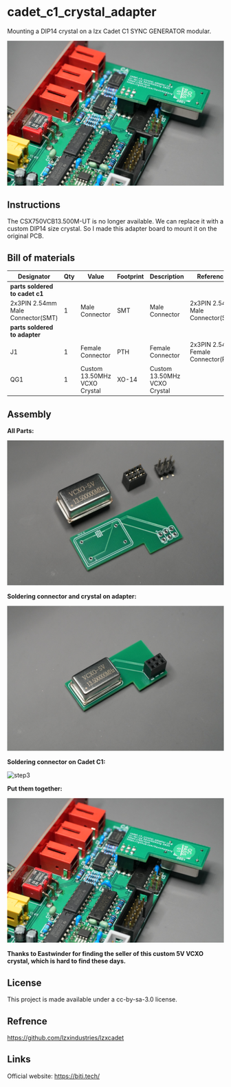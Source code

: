 # cadet_c1_crystal_adapter
Mounting a DIP14 crystal on a lzx Cadet C1 SYNC GENERATOR modular.

![cadet_c1_crystal_adapter](https://raw.githubusercontent.com/KevinKeWang/cadet-c1-crystal-adapter/main/pics/DSC00486.JPG)

## Instructions
The CSX750VCB13.500M-UT is no longer available. We can replace it with a custom DIP14 size crystal. So I made this adapter board to mount it on the original PCB.

## Bill of materials
| Designator                        | Qty | Value | Footprint | Description |References |
|-----------------------------------|-----|-------|-----------|-------------|-----------|
| **parts soldered to cadet c1**    |     | | | | | | |
| 2x3PIN 2.54mm Male Connector(SMT) | 1   | Male Connector   | SMT | Male Connector | 2x3PIN 2.54mm Male Connector(SMT)  |
| **parts soldered to adapter**     |     | | | | | | |
| J1                                | 1   | Female Connector | PTH | Female Connector | 2x3PIN 2.54mm Female Connector(PTH)|
| QG1                               | 1   | Custom 13.50MHz VCXO Crystal  | XO-14 | Custom 13.50MHz VCXO Crystal | |

## Assembly

**All Parts:**

![step1](https://raw.githubusercontent.com/KevinKeWang/cadet-c1-crystal-adapter/main/pics/DSC00481.JPG)

**Soldering connector and crystal on adapter:**

![step2](https://raw.githubusercontent.com/KevinKeWang/cadet-c1-crystal-adapter/main/pics/DSC00480.JPG)

**Soldering connector on Cadet C1:**

![step3](https://raw.githubusercontent.com/KevinKeWang/cadet-c1-crystal-adapter/main/pics/DSC00483.JPG)

**Put them together:**

![step4](https://raw.githubusercontent.com/KevinKeWang/cadet-c1-crystal-adapter/main/pics/DSC00486.JPG)


**Thanks to Eastwinder for finding the seller of this custom 5V VCXO crystal, which is hard to find these days.**

## License
This project is made available under a cc-by-sa-3.0 license.

## Refrence
https://github.com/lzxindustries/lzxcadet

## Links
Official website:  https://biti.tech/
